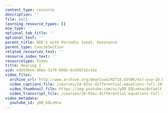 ```yaml
---
content_type: resource
description: ''
file: null
learning_resource_types: []
ocw_type: ''
optional_tab_title: ''
optional_text: ''
parent_title: ODE's with Periodic Input, Resonance
parent_type: CourseSection
related_resources_text: ''
resource_index_text: ''
resourcetype: Video
title: Hearing I
uid: ed459bee-d66e-31f0-008e-6cd16fa5c42e
video_files:
  archive_url: http://www.archive.org/download/MIT18.03S06/mit-ocw-18.03-lec17-19mar2003-220k_512kb.mp4
  video_captions_file: /courses/18-03sc-differential-equations-fall-2011/48fbe9f3ff31578aaeae584c66ca5ef3_yD0_EQLxHcw.vtt
  video_thumbnail_file: https://img.youtube.com/vi/yD0_EQLxHcw/default.jpg
  video_transcript_file: /courses/18-03sc-differential-equations-fall-2011/c477efd7bd856e82de078a74f61e67b0_yD0_EQLxHcw.pdf
video_metadata:
  youtube_id: yD0_EQLxHcw
---
```

